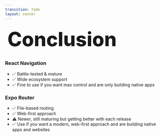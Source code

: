 ```yaml
---
transition: fade
layout: center
---
```


<div
  v-motion
  :initial="{ x: -80 }"
  :enter="{ x: 0 }"
  :leave="{ x: 1000 }"
  style="font-size: 4rem; font-weight: 800; padding: 0.5rem; display: inline-block; line-height: 1.2;"
>
  <span>
    Conclusion
  </span>
</div>

<div v-click="1">

<div class="grid grid-cols-2 gap-8 mt-8 text-left">
<div class="p-6 bg-blue-600/20 border border-blue-400/30 rounded-lg">

### React Navigation

- ✅ Battle-tested & mature
- ✅ Wide ecosystem support
- ✅ Fine to use if you want max control and are only building native apps

</div>

<div class="p-6 bg-purple-600/20 border border-purple-400/30 rounded-lg">

### Expo Router

- ✅ File-based routing
- ✅ Web-first approach
- ⚠️ Newer, still maturing but getting better with each release
- ✅ Use if you want a modern, web-first approach and are building native apps and websites

</div>

</div>

</div>

<!--
So to wrap up - both React Navigation and Expo Router are excellent choices. React Navigation gives you battle-tested reliability and is perfect if you need maximum flexibility. Expo Router brings modern file-based routing, server-side rendering, and excellent web support.

The great news is that Expo Router is built on React Navigation, so you're not really choosing between competing technologies - you're choosing your level of abstraction.

For new projects, especially those targeting web, Expo Router is increasingly becoming the go-to choice. For existing apps or when you need specific customization, React Navigation remains solid.
-->
